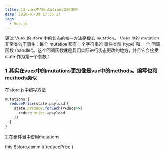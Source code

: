```yaml
---
title: 13-vuex中的mutations如何使用
date: 2018-07-30 17:36:17
tags:
  - Vue.js
---
```

更改 Vuex 的 store 中的状态的唯一方法是提交 mutation。
Vuex 中的 mutation 非常类似于事件：每个 mutation 都有一个字符串的 事件类型 (type) 和 一个 回调函数 (handler)。这个回调函数就是我们实际进行状态更改的地方，并且它会接受 state 作为第一个参数：

### 1.其实在vuex中的mutations更加像是vue中的methods。编写也和methods类似

在store.js中编写方法
``` js
mutations:{ 
  reducePrice(state,payload){ 
    state.produce.forEach(reduce=>{ 
      reduce.price-=payload;
    })
  }
}
```
2.在组件当中使用mutations

this.$store.commit('reducePrice')